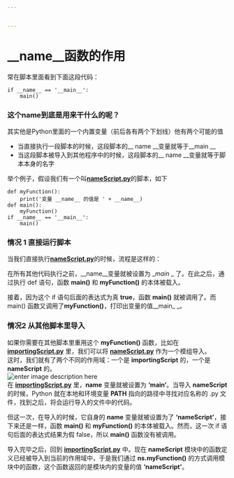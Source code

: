 ```yaml
---


---
```


<h1 id="name__函数的作用">__name__函数的作用</h1>
<p>常在脚本里面看到下面这段代码：</p>
<pre class=" language-python"><code class="prism  language-python"><span class="token keyword">if</span> __name__ <span class="token operator">==</span> <span class="token string">'__main__'</span><span class="token punctuation">:</span>
    main<span class="token punctuation">(</span><span class="token punctuation">)</span>
</code></pre>
<h3 id="这个name到底是用来干什么的呢？">这个name到底是用来干什么的呢？</h3>
<p>其实他是Python里面的一个内置变量（前后各有两个下划线）他有两个可能的值</p>
<ul>
<li>当直接执行一段脚本的时候，这段脚本的__ name __变量就等于__main __</li>
<li>当这段脚本被导入到其他程序中的时候，这段脚本的__ name __变量就等于脚本本身的名字</li>
</ul>
<p>举个例子，假设我们有一个叫<strong><a href="http://nameScript.py">nameScript.py</a></strong>的脚本，如下</p>
<pre class=" language-python"><code class="prism  language-python"><span class="token keyword">def</span> <span class="token function">myFunction</span><span class="token punctuation">(</span><span class="token punctuation">)</span><span class="token punctuation">:</span>
    <span class="token keyword">print</span><span class="token punctuation">(</span><span class="token string">'变量 __name__ 的值是 '</span> <span class="token operator">+</span> __name__<span class="token punctuation">)</span>
<span class="token keyword">def</span> <span class="token function">main</span><span class="token punctuation">(</span><span class="token punctuation">)</span><span class="token punctuation">:</span>
    myFunction<span class="token punctuation">(</span><span class="token punctuation">)</span>
<span class="token keyword">if</span> __name__ <span class="token operator">==</span> <span class="token string">'__main__'</span><span class="token punctuation">:</span>
    main<span class="token punctuation">(</span><span class="token punctuation">)</span>
</code></pre>
<h3 id="情况-1-直接运行脚本">情况 1 直接运行脚本</h3>
<p>当我们直接执行<strong><a href="http://nameScript.py">nameScript.py</a></strong>的时候，流程是这样的：<br>
<img src="https://lh3.googleusercontent.com/21Op5ToB9e551fzvMLlaAobu7_NgB---sXbPdQq4HT4HHmpbtXHQPfqZEtZ8P1VT7oq7A-Unu4zL" alt="" title="name变量"></p>
<p>在所有其他代码执行之前，__name__变量就被设置为   _<em>main</em> _ 了。在此之后，通过执行 def 语句，函数  <strong>main()</strong>  和  <strong>myFunction()</strong>  的本体被载入。</p>
<p>接着，因为这个 if 语句后面的表达式为真  <strong>true</strong>，函数  <strong>main()</strong>  就被调用了。而 main() 函数又调用了<strong>myFunction()</strong>，打印出变量的值__main_ _。</p>
<h3 id="情况2--从其他脚本里导入">情况2  从其他脚本里导入</h3>
<p>如果你需要在其他脚本里重用这个 <strong>myFunction()</strong> 函数，比如在 <strong><a href="http://importingScript.py">importingScript.py</a></strong> 里，我们可以将 <strong><a href="http://nameScript.py">nameScript.py</a></strong> 作为一个模组导入。<br>
这时，我们就有了两个不同的作用域：一个是 <strong>importingScript</strong> 的，一个是 <strong>nameScript</strong> 的。<br>
<img src="https://lh3.googleusercontent.com/Yw7aWVvE75NGN_zVkrUWs7M2X0XbmobMS2YFcdVxnRxaGvrZJEAkrThOgVME3aqGunOS-JmT9iso" alt="enter image description here"><br>
在  <strong><a href="http://importingScript.py">importingScript.py</a></strong>  里，<strong><strong>name</strong></strong>  变量就被设置为  <strong>‘<strong>main</strong>’</strong>。当导入  <strong>nameScript</strong>  的时候，Python 就在本地和环境变量  <strong>PATH</strong>  指向的路径中寻找对应名称的 .py 文件，找到之后，将会运行导入的文件中的代码。</p>
<p>但这一次，在导入的时候，它自身的  <strong><strong>name</strong></strong>  变量就被设置为了  <strong>‘nameScript’</strong>，接下来还是一样，函数  <strong>main()</strong>  和  <strong>myFunction()</strong>  的本体被载入。然而，这一次 if 语句后面的表达式结果为假 false，所以  <strong>main()</strong>  函数没有被调用。</p>
<p>导入完毕之后，回到  <strong><a href="http://importingScript.py">importingScript.py</a></strong>  中。现在  <strong>nameScript</strong>  模块中的函数定义已经被导入到当前的作用域中，于是我们通过  <strong>ns.myFunction()</strong>  的方式调用模块中的函数，这个函数返回的是模块内的变量的值  <strong>‘nameScript’</strong>。</p>

